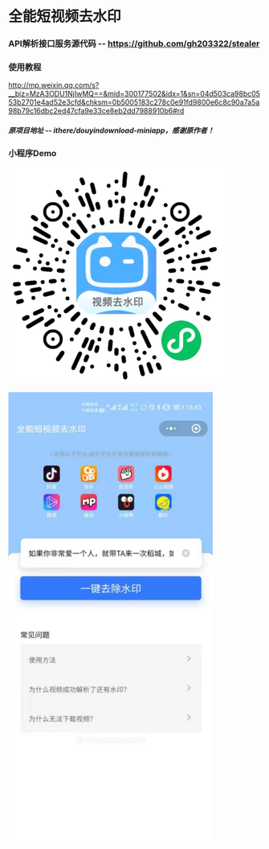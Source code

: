 # 全能短视频去水印
### API解析接口服务源代码 -- https://github.com/gh203322/stealer

### 使用教程  
http://mp.weixin.qq.com/s?__biz=MzA3ODU1NjIwMQ==&mid=300177502&idx=1&sn=04d503ca98bc0553b2701e4ad52e3cfd&chksm=0b5005183c278c0e91fd9800e6c8c90a7a5a98b79c16dbc2ed47cfa9e33ce8eb2dd7988910b6#rd


##### 原项目地址 -- ithere/douyindownload-miniapp，感谢原作者！

### 小程序Demo
![全能短视频去水印](pic_qocode.png)

![全能短视频去水印](pic_effect.jpg)

